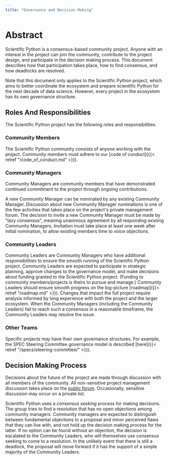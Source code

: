 ```yaml
---
title: "Governance and Decision Making"
---
```


# Abstract

Scientific Python is a consensus-based community project.
Anyone with an interest in the project can join the community, contribute to the project design,
and participate in the decision making process.
This document describes how that participation takes place, how to find consensus, and how
deadlocks are resolved.

Note that this document only applies to the Scientific Python project, which
aims to better coordinate the ecosystem and
prepare scientific Python for the next decade of data science.
However, every project in the ecosystem has its own governance structure.

## Roles And Responsibilities

The Scientific Python project has the following roles and responsibilities.

### Community Members

The Scientific Python community consists of anyone working with the project.
Community members must adhere to our [code of conduct]({{< relref "/code_of_conduct.md" >}}).

### Community Managers

Community Managers are community members that have demonstrated continued
commitment to the project through ongoing contributions.

A new Community Manager can be nominated by any existing Community Manager.
Discussion about new Community Manager nominations is one of the few
activities that takes place on the project's private management forum.
The decision to invite a new Community Manager must be made by "lazy consensus",
meaning unanimous agreement by all responding existing Community Managers.
Invitation must take place at least one week after initial nomination,
to allow existing members time to voice objections.

### Community Leaders

Community Leaders are Community Managers who have additional responsibilities to ensure the smooth running of the Scientific Python project.
Community Leaders are expected to participate in strategic planning, approve changes to the governance model, and make decisions about funding granted to the Scientific Python project.
(Funding to community members/projects is theirs to pursue and manage.)
Community Leaders should ensure smooth progress on the big-picture [roadmap]({{< relref "roadmap.md" >}}).
Changes that impact the full project require analysis informed by long experience with both the project and the larger ecosystem.
When the Community Managers (including the Community Leaders) fail to reach such a consensus in a reasonable timeframe, the Community Leaders may resolve the issue.

### Other Teams

Specific projects may have their own governance structures.
For example, the SPEC Steering Committee governance model is described [here]({{< relref "/specs/steering-committee/" >}}).

## Decision Making Process

Decisions about the future of the project are made through discussion with all members of the community.
All non-sensitive project management discussion takes place on the [public forum](https://discuss.scientific-python.org).
Occasionally, sensitive discussion may occur on a private list.

Scientific Python uses a _consensus seeking_ process for making decisions.
The group tries to find a resolution that has no open objections among community managers.
Community managers are expected to distinguish between fundamental objections to a proposal and minor perceived flaws that they can live with, and not hold up the decision making process for the latter.
If no option can be found without an objection, the decision is escalated to the Community Leaders, who will themselves use consensus seeking to come to a resolution.
In the unlikely event that there is still a deadlock, the proposal will move forward if it has the support of a simple majority of the Community Leaders.
